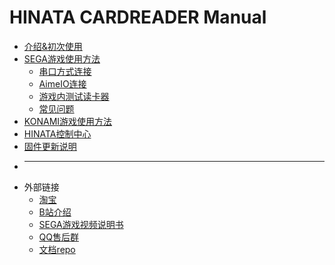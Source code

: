 # HINATA CARDREADER Manual

* [介绍&初次使用](README.md)
* [SEGA游戏使用方法](SEGA/README.md)
  * [串口方式连接](SEGA/serial.md)
  * [AimeIO连接](SEGA/aimeio.md)
  * [游戏内测试读卡器](SEGA/in_game_test.md)
  * [常见问题](SEGA/qa.md)
* [KONAMI游戏使用方法](KONAMI/README.md)
* [HINATA控制中心]()
* [固件更新说明]()
* ---
* 外部链接
  * [淘宝](https://h5.m.taobao.com/awp/core/detail.htm?ft=t&id=764204902702)
  * [B站介绍](https://www.bilibili.com/video/BV1Gi421i7ej/)
  * [SEGA游戏视频说明书](https://www.bilibili.com/video/BV1VQCUYyEGA/)
  * [QQ售后群](https://qm.qq.com/q/r6ptk9XsQ2)
  * [文档repo](https://github.com/nerimoe/HINATA-Docs-src)